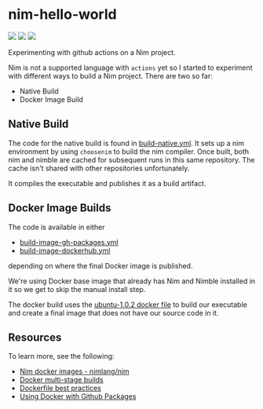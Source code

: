 # nim-hello-world

![](https://github.com/hiteshjasani/nim-hello-world/workflows/Build%20Native/badge.svg)
![](https://github.com/hiteshjasani/nim-hello-world/workflows/Build%20GH%20Packages%20Image/badge.svg)
![](https://github.com/hiteshjasani/nim-hello-world/workflows/Build%20DockerHub%20Image/badge.svg)

Experimenting with github actions on a Nim project.

Nim is not a supported language with `actions` yet so I started to
experiment with different ways to build a Nim project.  There are two
so far:

* Native Build
* Docker Image Build

## Native Build

The code for the native build is found in
[build-native.yml](.github/workflows/build-native.yml).  It sets up a nim
environment by using `choosenim` to build the nim compiler.  Once
built, both nim and nimble are cached for subsequent runs in this same
repository.  The cache isn't shared with other repositories
unfortunately.

It compiles the executable and publishes it as a build artifact.

## Docker Image Builds

The code is available in either

* [build-image-gh-packages.yml](.github/workflows/build-image-gh-packages.yml)
* [build-image-dockerhub.yml](.github/workflows/build-image-dockerhub.yml)

depending on where the final Docker image is published.

We're using Docker base image that already has Nim and Nimble
installed in it so we get to skip the manual install step.

The docker build uses the [ubuntu-1.0.2 docker
file](dockerfiles/ubuntu-1.0.2) to build our executable and create a
final image that does not have our source code in it.



## Resources

To learn more, see the following:

* [Nim docker images - nimlang/nim](https://hub.docker.com/r/nimlang/nim)
* [Docker multi-stage builds](https://docs.docker.com/develop/develop-images/multistage-build/)
* [Dockerfile best practices](https://docs.docker.com/develop/develop-images/dockerfile_best-practices/)
* [Using Docker with Github Packages](https://help.github.com/en/github/managing-packages-with-github-packages/configuring-docker-for-use-with-github-packages)
